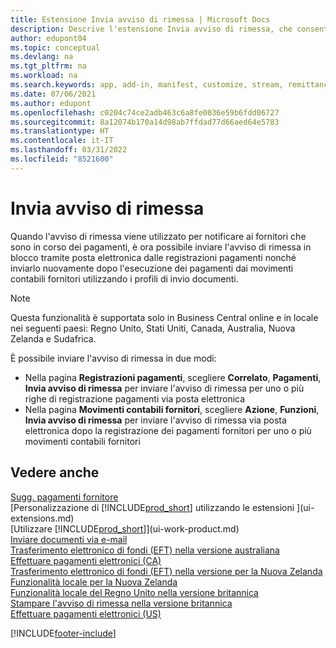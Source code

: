 ```yaml
---
title: Estensione Invia avviso di rimessa | Microsoft Docs
description: Descrive l'estensione Invia avviso di rimessa, che consente di inviare l'avviso di rimessa dai movimenti contabili fornitori e dalle voci di registrazione pagamenti tramite posta elettronica.
author: edupont04
ms.topic: conceptual
ms.devlang: na
ms.tgt_pltfrm: na
ms.workload: na
ms.search.keywords: app, add-in, manifest, customize, stream, remittance, advice
ms.date: 07/06/2021
ms.author: edupont
ms.openlocfilehash: c0204c74ce2adb463c6a8fe0036e59b6fdd06727
ms.sourcegitcommit: 8a12074b170a14d98ab7ffdad77d66aed64e5783
ms.translationtype: HT
ms.contentlocale: it-IT
ms.lasthandoff: 03/31/2022
ms.locfileid: "8521600"
---
```

# <a name="send-remittance-advice"></a>Invia avviso di rimessa

Quando l'avviso di rimessa viene utilizzato per notificare ai fornitori che sono in corso dei pagamenti, è ora possibile inviare l'avviso di rimessa in blocco tramite posta elettronica dalle registrazioni pagamenti nonché inviarlo nuovamente dopo l'esecuzione dei pagamenti dai movimenti contabili fornitori utilizzando i profili di invio documenti.

> [!NOTE]
> Questa funzionalità è supportata solo in Business Central online e in locale nei seguenti paesi: Regno Unito, Stati Uniti, Canada, Australia, Nuova Zelanda e Sudafrica.  

È possibile inviare l'avviso di rimessa in due modi:

* Nella pagina **Registrazioni pagamenti**, scegliere **Correlato**, **Pagamenti**, **Invia avviso di rimessa** per inviare l'avviso di rimessa per uno o più righe di registrazione pagamenti via posta elettronica
* Nella pagina **Movimenti contabili fornitori**, scegliere **Azione**, **Funzioni**, **Invia avviso di rimessa** per inviare l'avviso di rimessa via posta elettronica dopo la registrazione dei pagamenti fornitori per uno o più movimenti contabili fornitori

## <a name="see-also"></a>Vedere anche

[Sugg. pagamenti fornitore](payables-how-suggest-vendor-payments.md)  
[Personalizzazione di [!INCLUDE[prod_short](includes/prod_short.md)] utilizzando le estensioni ](ui-extensions.md)  
[Utilizzare [!INCLUDE[prod_short](includes/prod_short.md)]](ui-work-product.md)  
[Inviare documenti via e-mail](ui-how-send-documents-email.md)  
[Trasferimento elettronico di fondi (EFT) nella versione australiana](localfunctionality/australia/electronic-funds-transfer-eft-.md)  
[Effettuare pagamenti elettronici (CA)](finance-make-payments-with-bank-data-conversion-service-or-sepa-credit-transfer.md#exporting-payments-to-a-bank-file)  
[Trasferimento elettronico di fondi (EFT) nella versione per la Nuova Zelanda](localfunctionality/newzealand/electronic-funds-transfer-eft-.md)  
[Funzionalità locale per la Nuova Zelanda](localfunctionality/newzealand/new-zealand-local-functionality.md)  
[Funzionalità locale del Regno Unito nella versione britannica](localfunctionality/unitedkingdom/united-kingdom-local-functionality.md)  
[Stampare l'avviso di rimessa nella versione britannica](localfunctionality/unitedkingdom/how-to-print-remittance-advice.md)  
[Effettuare pagamenti elettronici (US)](finance-make-payments-with-bank-data-conversion-service-or-sepa-credit-transfer.md#exporting-payments-to-a-bank-file)  
  

[!INCLUDE[footer-include](includes/footer-banner.md)]